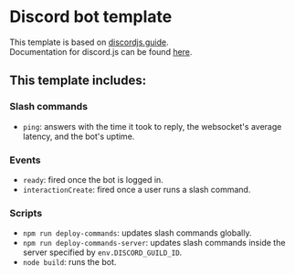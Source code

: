 # Discord bot template

This template is based on [discordjs.guide](https://discordjs.guide).  
Documentation for discord.js can be found [here](https://discord.js.org/#/docs/discord.js/main/general/welcome).

## This template includes:

### Slash commands

-   `ping`: answers with the time it took to reply, the websocket's average latency, and the bot's uptime.

### Events

-   `ready`: fired once the bot is logged in.
-   `interactionCreate`: fired once a user runs a slash command.

### Scripts

-   `npm run deploy-commands`: updates slash commands globally.
-   `npm run deploy-commands-server`: updates slash commands inside the server specified by `env.DISCORD_GUILD_ID`.
-   `node build`: runs the bot.
